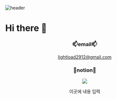 ![header](https://capsule-render.vercel.app/api?type=waving&color=auto&height=300&section=header&text=박주호%20깃허브&fontSize=90&)

# Hi there 👋

<div align=center>

            
        
  ### 📫email📫

  lightload2912@gmail.com



  ### 🔭notion🔭  


 <a href="https://www.notion.so/e364e854a70240e1b57fd99febc8189c" target="_blank"><img src="https://img.shields.io/badge/notion-FFFFFF?style=for-the-badge&logo=notion&logoColor=#000000"/></a>



  이곳에 내용 입력
 
</div>
<!--
**JAWSP/JAWSP** is a ✨ _special_ ✨ repository because its `README.md` (this file) appears on your GitHub profile.

Here are some ideas to get you started:

- 🔭 I’m currently working on ...
- 🌱 I’m currently learning ...
- 👯 I’m looking to collaborate on ...
- 🤔 I’m looking for help with ...
- 💬 Ask me about ...
- 📫 How to reach me: ...
- 😄 Pronouns: ...
- ⚡ Fun fact: ...
-->
